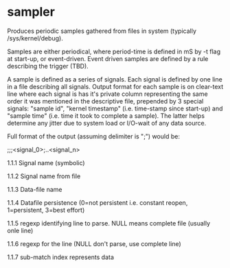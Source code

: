 sampler
=======

Produces periodic samples gathered from files in system (typically /sys/kernel/debug).

Samples are either periodical, where period-time is defined in mS by -t flag at
start-up, or event-driven. Event driven samples are defined by a rule describing
the trigger (TBD).

A sample is defined as a series of signals. Each signal is defined by one line
in a file describing all signals. Output format for each sample is on clear-text line where each signal is has it's private column representing the same order it
was mentioned in the descriptive file, prepended by 3 special signals: "sample id", "kernel timestamp" (i.e. time-stamp since start-up) and "sample time" (i.e. time it took to complete a sample). The latter helps determine any jitter due to system load or I/O-wait of any data source.

Full format of the output (assuming delimiter is ";") would be:


<sample id>;<kernel time>;<sample time>;<signal_0>;..<signal_n>

1.1.1 Signal name (symbolic)

1.1.2 Signal name from file

1.1.3 Data-file name

1.1.4 Datafile persistence (0=not persistent i.e. constant reopen, 1=persistent,
 3=best effort)

1.1.5 regexp identifying line to parse. NULL means complete file (usually onle line)

1.1.6 regexp for the line (NULL don't parse, use complete line)

1.1.7 sub-match index represents data



